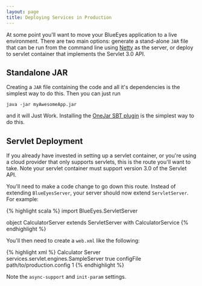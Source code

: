 ```yaml
---
layout: page
title: Deploying Services in Production
---
```


At some point you'll want to move your BlueEyes application to a live environment. There are two main options: generate a stand-alone `JAR` file that can be run from the command line using [Netty](http://www.jboss.org/netty) as the server, or deploy to servlet container that implements the Servlet 3.0 API.

## Standalone JAR

Creating a `JAR` file containing the code and all it's dependencies is the simplest way to do this. Then you can just run

    java -jar myAwesomeApp.jar

and it will Just Work. Installing the [OneJar SBT plugin](https://github.com/retronym/sbt-onejar/) is the simplest way to do this.


## Servlet Deployment

If you already have invested in setting up a servlet container, or you're using a cloud provider that only supports servlets, this is the route you'll want to take. Note your servlet container must support version 3.0 of the Servlet API.

You'll need to make a code change to go down this route. Instead of extending `BlueEyesServer`, your server should now extend `ServletServer`. For example:

{% highlight scala %}
import BlueEyes.ServletServer

object CalculatorServer extends ServletServer with CalculatorService
{% endhighlight %}

You'll then need to create a `web.xml` like the following:

{% highlight xml %}
<servlet>
  <servlet-name>Calculator Server</servlet-name>
  <servlet-class>services.servlet.engines.SampleServer</servlet-class>
  <async-supported>true</async-supported>
  <init-param>
    <param-name>configFile</param-name>
    <param-value>path/to/production.config</param-value>
  </init-param>
  <load-on-startup>1</load-on-startup>
</servlet>
{% endhighlight %}

Note the `async-support` and `init-param` settings.
